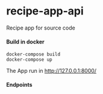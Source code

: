 # recipe-app-api
Recipe app for source code

#### Build in docker
```
docker-compose build
docker-compose up
```

The App run in http://127.0.0.1:8000/

#### Endpoints
```

```